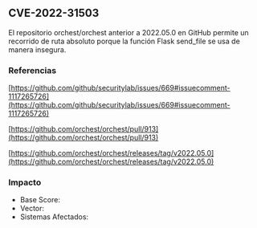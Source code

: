 ## CVE-2022-31503

El repositorio orchest/orchest anterior a 2022.05.0 en GitHub permite un recorrido de ruta absoluto porque la función Flask send_file se usa de manera insegura.

### Referencias

[https://github.com/github/securitylab/issues/669#issuecomment-1117265726](https://github.com/github/securitylab/issues/669#issuecomment-1117265726)

[https://github.com/orchest/orchest/pull/913](https://github.com/orchest/orchest/pull/913)

[https://github.com/orchest/orchest/releases/tag/v2022.05.0](https://github.com/orchest/orchest/releases/tag/v2022.05.0)

### Impacto

- Base Score: 
- Vector:
- Sistemas Afectados:
